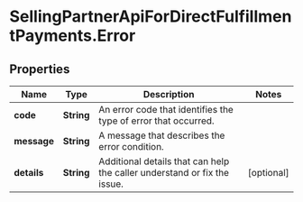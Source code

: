 # SellingPartnerApiForDirectFulfillmentPayments.Error

## Properties

Name | Type | Description | Notes
------------ | ------------- | ------------- | -------------
**code** | **String** | An error code that identifies the type of error that occurred. | 
**message** | **String** | A message that describes the error condition. | 
**details** | **String** | Additional details that can help the caller understand or fix the issue. | [optional] 


